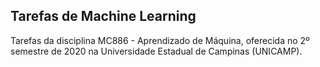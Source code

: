## Tarefas de Machine Learning

Tarefas da disciplina MC886 - Aprendizado de Máquina, oferecida no 2º semestre de 2020 na Universidade Estadual de Campinas (UNICAMP).
